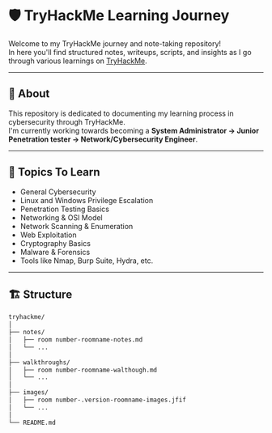 # 🛡️ TryHackMe Learning Journey

Welcome to my TryHackMe journey and note-taking repository!  
In here you'll find structured notes, writeups, scripts, and insights as I go through various learnings on [TryHackMe](https://tryhackme.com/).

---

## 📘 About

This repository is dedicated to documenting my learning process in cybersecurity through TryHackMe.  
I'm currently working towards becoming a **System Administrator → Junior Penetration tester → Network/Cybersecurity Engineer**.

---

## 🧠 Topics To Learn

- General Cybersecurity
- Linux and Windows Privilege Escalation
- Penetration Testing Basics
- Networking & OSI Model
- Network Scanning & Enumeration
- Web Exploitation
- Cryptography Basics
- Malware & Forensics
- Tools like Nmap, Burp Suite, Hydra, etc.

---

## 🏗️ Structure

```bash
tryhackme/
│
├── notes/
│   ├── room number-roomname-notes.md
│   └── ...
│
├── walkthroughs/
│   ├── room number-roomname-walthough.md
│   └── ...
│
├── images/
│   ├── room number-.version-roomname-images.jfif
│   └── ...
│
└── README.md
